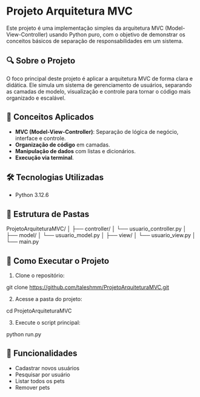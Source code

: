 # Projeto Arquitetura MVC

Este projeto é uma implementação simples da arquitetura MVC (Model-View-Controller) usando Python puro, com o objetivo de demonstrar os conceitos básicos de separação de responsabilidades em um sistema.

## 🔍 Sobre o Projeto

O foco principal deste projeto é aplicar a arquitetura MVC de forma clara e didática. Ele simula um sistema de gerenciamento de usuários, separando as camadas de modelo, visualização e controle para tornar o código mais organizado e escalável.

## 🧠 Conceitos Aplicados

- **MVC (Model-View-Controller)**: Separação de lógica de negócio, interface e controle.
- **Organização de código** em camadas.
- **Manipulação de dados** com listas e dicionários.
- **Execução via terminal**.

## 🛠 Tecnologias Utilizadas

- Python 3.12.6

## 📁 Estrutura de Pastas

ProjetoArquiteturaMVC/
│
├── controller/
│   └── usuario\_controller.py
│
├── model/
│   └── usuario\_model.py
│
├── view/
│   └── usuario\_view\.py
│
└── main.py


## 🚀 Como Executar o Projeto

1. Clone o repositório:

git clone https://github.com/taleshmm/ProjetoArquiteturaMVC.git

2. Acesse a pasta do projeto:

cd ProjetoArquiteturaMVC

3. Execute o script principal:

python run.py

## 📌 Funcionalidades

* Cadastrar novos usuários
* Pesquisar por usuário
* Listar todos os pets
* Remover pets


